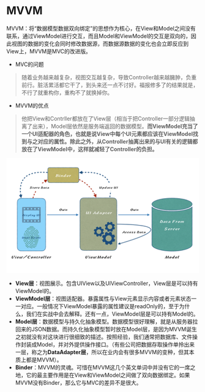 # MVVM

MVVM：将“数据模型数据双向绑定”的思想作为核心，在View和Model之间没有联系，通过ViewModel进行交互，而且Model和ViewModel的交互是双向的，因此视图的数据的变化会同时修改数据源，而数据源数据的变化也会立即反应到View上，MVVM是MVC的改进版。

* MVC的问题

> 随着业务越来越复杂，视图交互越复杂，导致Controller越来越臃肿，负重前行。脏活累活都它干了，到头来还一点不讨好。福报修多了的结果就是，不行了就重构你，重构不了就换掉你。

* MVVM的优点

> 他把View和Contrller都放在了View层（相当于把Controller一部分逻辑抽离了出来），Model层依然是服务端返回的数据模型。**而ViewModel充当了一个UI适配器的角色，也就是说View中每个UI元素都应该在ViewModel找到与之对应的属性。除此之外，从Controller抽离出来的与UI有关的逻辑都放在了ViewModel中，这样就减轻了Controller的负担。**

![mvvm&#x67B6;&#x6784;&#x56FE;](../.gitbook/assets/image%20%281%29.png)

* **View层**：视图展示。包含UIView以及UIViewController，View层是可以持有ViewModel的。
* **ViewModel层**：视图适配器。暴露属性与View元素显示内容或者元素状态一一对应。一般情况下ViewModel暴露的属性建议是readOnly的，至于为什么，我们在实战中会去解释。还有一点，ViewModel层是可以持有Model的。
* **Model层**：数据模型与持久化抽象模型。数据模型很好理解，就是从服务器拉回来的JSON数据。而持久化抽象模型暂时放在Model层，是因为MVVM诞生之初就没有对这块进行很细致的描述。按照经验，我们通常把数据库、文件操作封装成Model，并对外提供操作接口。（有些公司把数据存取操作单拎出来一层，称之为**DataAdapter层**，所以在业内会有很多MVVM的变种，但其本质上都是MVVM）。
* **Binder**：MVVM的灵魂。可惜在MVVM这几个英文单词中并没有它的一席之地，它的最主要作用是在View和ViewModel之间做了双向数据绑定。如果MVVM没有Binder，那么它与MVC的差异不是很大。

